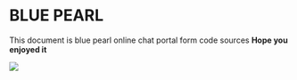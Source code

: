 # BLUE PEARL
This document is blue pearl online chat portal form code sources
<b>Hope you enjoyed it</b>

<img src="https://hounaar.com/github/logo.png">
